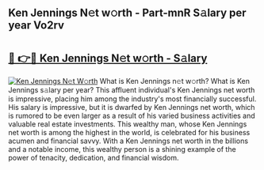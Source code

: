 ## Ken Jennings N𝚎t w𝚘rth - Part-mnR S𝚊lary per year Vo2rv

# <h2><a href="http://gc0tld.nevu.top/?p=Ken+Jennings">🔗 👉🔴 Ken Jennings N𝚎t w𝚘rth - S𝚊lary</a></h2>

[![Ken Jennings N𝚎t W𝚘rth](https://i.imgur.com/Oavwk0R.jpeg)](http://gc0tld.nevu.top/?p=Ken+Jennings)
What is Ken Jennings n𝚎t w𝚘rth? What is Ken Jennings s𝚊lary per year?
This affluent individual's Ken Jennings net worth is impressive, placing him among the industry's most financially successful. His salary is impressive, but it is dwarfed by Ken Jennings net worth, which is rumored to be even larger as a result of his varied business activities and valuable real estate investments. This wealthy man, whose Ken Jennings net worth is among the highest in the world, is celebrated for his business acumen and financial savvy. With a Ken Jennings net worth in the billions and a notable income, this wealthy person is a shining example of the power of tenacity, dedication, and financial wisdom.

